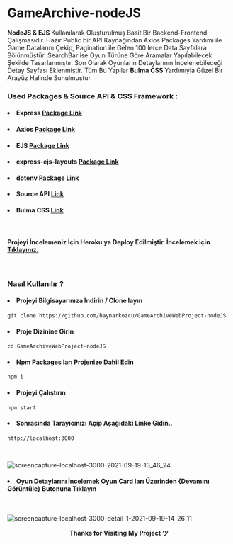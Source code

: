 # GameArchive-nodeJS

<b>NodeJS & EJS </b> Kullanılarak Oluşturulmuş Basit Bir Backend-Frontend Çalışmasıdır. Hazır Public bir API Kaynağından Axios Packages Yardımı ile Game Datalarını Çekip, Pagination ile Gelen 100 lerce Data Sayfalara Bölünmüştür. SearchBar ise Oyun Türüne Göre Aramalar Yapılabilecek Şekilde Tasarlanmıştır. Son Olarak Oyunların Detaylarının İncelenebileceği Detay Sayfası Eklenmiştir. Tüm Bu Yapılar  <b> Bulma CSS </b> Yardımıyla Güzel Bir Arayüz Halinde Sunulmuştur.

### Used Packages & Source API & CSS Framework :

#### <li> Express <a href ="https://www.npmjs.com/package/express">Package Link</a> </li>
#### <li> Axios <a href ="https://www.npmjs.com/package/axios">Package Link</a> </li>
#### <li> EJS <a href ="https://www.npmjs.com/package/ejs">Package Link</a> </li>
#### <li> express-ejs-layouts <a href ="https://www.npmjs.com/package/express-ejs-layouts">Package Link</a> </li>
#### <li> dotenv <a href ="https://www.npmjs.com/package/dotenv">Package Link</a> </li>
#### <li> Source API <a href ="https://www.mmobomb.com/api">Link</a> </li>
#### <li> Bulma CSS <a href ="https://bulma.io/">Link</a> </li>

<br>

#### Projeyi İncelemeniz İçin Heroku ya Deploy Edilmiştir. İncelemek için  <a href="https://gagmearchive-nodejs.herokuapp.com/">Tıklayınız.</a> 

<br>

### Nasıl Kullanılır ?

#### <li> Projeyi Bilgisayarınıza İndirin / Clone layın</li>
```
git clone https://github.com/baynarkozcu/GameArchiveWebProject-nodeJS
```

#### <li> Proje Dizinine Girin</li>
```
cd GameArchiveWebProject-nodeJS
```


#### <li> Npm Packages ları Projenize Dahil Edin</li>
```
npm i
```

#### <li> Projeyi Çalıştırın</li>
```
npm start
```

#### <li> Sonrasında Tarayıcınızı Açıp Aşağıdaki Linke Gidin.. </li>
```
http://localhost:3000
```

<br>

![screencapture-localhost-3000-2021-09-19-13_46_24](https://user-images.githubusercontent.com/61154446/133925605-460c043a-ebd4-46c9-be3b-d1dfaff9a4f3.png)


#### <li> Oyun Detaylarını İncelemek Oyun Card ları Üzerinden {Devamını Görüntüle} Butonuna Tıklayın</li>

<br>

![screencapture-localhost-3000-detail-1-2021-09-19-14_26_11](https://user-images.githubusercontent.com/61154446/133925819-77e21ae2-522f-4bc5-a39b-ac19c97fba78.png)



<div align="center"> <b> Thanks for Visiting My Project ツ </b> </div>

